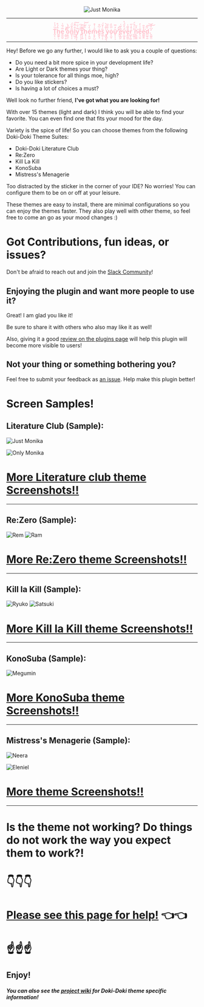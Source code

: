 <div align="center">
    <img src="https://raw.githubusercontent.com/cyclic-reference/jetbrains-theme/master/assets/logo.png" alt="Just Monika"></img>
</div>

---
<div align="center">
    <h3 style="color: pink;">Ṱ͙̠͔́̈́͐̇h̳̳̗̘͂̇́̊e̮̰̼̮̿́̋͗ ̝͇͎̱̊̚̕͝o͙͈̼̜̓̀̉̀n͚̩̣̣̅̍̐̈́l̻̺̩̠͋̑̎͠y̧̱̘͕̿͐̎͘ ̧͎̹̙̓̅̈́͆t̢͔̩̮́̐̕͠h̨͓͔͉̿́͑͝é̹̙̤̮̀̍̈m̙̥̙̺̋̾͑̊e̳̗̖̩̽͐͆͒s͖̰͎̏̍̓̈́ͅ ͎̻͔͍͗͒̾̀y̢̻̜͎̾̄͒̋o̗̝̮̞͛̿̏͐ǔ̥̜̹̘̓̿̕ ̢̛̫͕͔̎̂́ẻ̲̜̰͙̍̌͑v̜̻̗̥̈́̓̈́̔e̡͚͇̫̎̆̋͑r̺̮͓̳̍̊͗̋ ̻̻̣̹͋͑́̈́ǹ̨̲͚͇̒̆͘e̗͉̫̱͂͑͗̓e̳̬̬͈̓̊̂͘d̪̻̞̮̈͂͠͝.͍͇͍̫̒͆̓͝</h3>
</div>

---

Hey! Before we go any further, I would like to ask you a couple of questions:

-  Do you need a bit more spice in your development life?
-  Are Light or Dark themes your thing?
-  Is your tolerance for all things moe, high?
-  Do you like stickers?
-  Is having a lot of choices a must?

Well look no further friend, **I've got what you are looking for!**

With over 15 themes (light and dark) I think you will be able to find your favorite.
You can even find one that fits your mood for the day.

Variety is the spice of life! So you can choose themes from the following Doki-Doki Theme Suites:

- Doki-Doki Literature Club
- Re:Zero
- Kill La Kill
- KonoSuba
- Mistress's Menagerie

Too distracted by the sticker in the corner of your IDE?
No worries! You can configure them to be on or off at your leisure.

These themes are easy to install, there are minimal configurations so you can enjoy the themes faster.
They also play well with other theme, so feel free to come an go as your mood changes :)

# Got Contributions, fun ideas, or issues?

Don't be afraid to reach out and join the [Slack Community](https://join.slack.com/t/doki-doki-theme/shared_invite/enQtNzIzMDY4MjkwNDUzLTE3MWFkNTUxMjVmMjFiNjIwMzA1NTliZDFlNjM4ZGQ1NThmYWQ4NmVjN2ExOWQ2YzA4MzgxMzQ3NjQ0YmQ2OGU)!

## Enjoying the plugin and want more people to use it?

Great! I am glad you like it!

Be sure to share it with others who also may like it as well!

Also, giving it a good [review on the plugins page](https://plugins.jetbrains.com/plugin/10804-doki-doki-literature-club-theme) will help this plugin will become more visible to users!

## Not your thing or something bothering you?

Feel free to submit your feedback as [an issue](https://github.com/cyclic-reference/ddlc-jetbrains-theme/issues/new).
Help make this plugin better! 

# Screen Samples!

## Literature Club (Sample):

![Just Monika](assets/screenshots/just_monika_code.png)

![Only Monika](assets/screenshots/only_monika_code.png)

# [More Literature club theme Screenshots!!](theme_album.md)

---
## Re:Zero (Sample):

![Rem](assets/screenshots/reZero/rem_code.png)
![Ram](assets/screenshots/reZero/ram_code.png)


# [More Re:Zero theme Screenshots!!](r0_album.md)

---
## Kill la Kill (Sample):

![Ryuko](assets/screenshots/killLaKill/ryuko_code.png)
![Satsuki](assets/screenshots/killLaKill/satsuki_code.png)


# [More Kill la Kill theme Screenshots!!](klk_album.md)

---
## KonoSuba (Sample):

![Megumin](assets/screenshots/konoSuba/megumin_code.png)

# [More KonoSuba theme Screenshots!!](ks_album.md)

---

## Mistress's Menagerie (Sample):

![Neera](assets/screenshots/anthro/neera.png)

![Eleniel](assets/screenshots/anthro/eleniel.png)

# [More theme Screenshots!!](menagerie_album.md)

---
# Is the theme not working? Do things do not work the way you expect them to work?!

# 👇👇👇
# [Please see this page for help!](https://github.com/cyclic-reference/ddlc-jetbrains-theme/wiki/Trouble-Shooting!) 👈👈
# ☝️☝️☝️

Enjoy!
---
##### You can also see the [project wiki](https://github.com/cyclic-reference/ddlc-jetbrains-theme/wiki) for Doki-Doki theme specific information!
